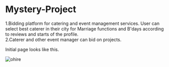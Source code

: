 # Mystery-Project
1.Bidding platform for catering and event management services. User can select best caterer in their city for Marriage functions and B'days according to reviews and starts of the profile.
<br>
2.Caterer and other event manager can bid on projects.

Initial page looks like this.

![ohire](https://cloud.githubusercontent.com/assets/14025420/15535392/c1a9cdbe-228a-11e6-814e-402abc612e66.png)
